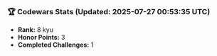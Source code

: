 ### 🏆 Codewars Stats (Updated: 2025-07-27 00:53:35 UTC)

- **Rank:** 8 kyu
- **Honor Points:** 3
- **Completed Challenges:** 1
